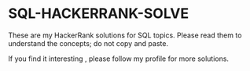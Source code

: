 # SQL-HACKERRANK-SOLVE

These are my HackerRank solutions for SQL topics. Please read them to understand the concepts; do not copy and paste.

If you find it interesting , please follow my profile for more solutions.
